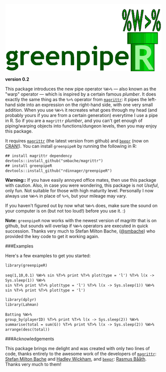 ![a green pipe](A_green_pipe.gif)

__version 0.2__

This package introduces the new pipe operator `%W>%` &mdash; also known as the "warp" operator &mdash; which is inspired by a certain famous _plumber_. It does exactly the same thing as the `%>%` operator from [`magrittr`](https://github.com/smbache/magrittr): it pipes the left-hand side into an expression on the right-hand side, with one very small addition. When you use `%W>%` it recreates what goes through my head (and probably yours if you are from a certain generation) everytime I use a pipe in R. So if you are a `magrittr` _plumber_, and you can't get enough of piping/warping objects into functions/dungeon levels, then you may enjoy this package.

It requires [`magrittr`](https://github.com/smbache/magrittr) (the latest version from github) and [`beepr`](https://github.com/rasmusab/beepr) (now on [CRAN!](http://cran.r-project.org/web/packages/beepr/index.html)). You can install `greenpipeR` by running the following in R:

```
## install magrittr dependency
devtools::install_github("smbache/magrittr")
## install greenpipeR
devtools::install_github("rdinnager/greenpipeR")
```

__Warning::__ If you have easily annoyed office mates, then use this package with caution. Also, in case you were wondering, this package is not _Useful_, only fun. Not suitable for those with high maturity level. Personally I now always use `%W>%` in place of `%>%`, but your mileage may vary.

If you haven't figured out by now what `%W>%` does, make sure the sound on your computer is on (but not too loud!) before you use it. :)

__Note:__ `greenpipeR` now works with the newest version of magrittr that is on github, but sounds will overlap if `%W>%` operators are executed in quick succession. Thanks very much to Stefan Milton Bache, ([\@smbache](https://github.com/smbache)) who provided the key code to get it working again.

###Examples

Here's a few examples to get you started:

```
library(greenpipeR)

seq(1,10,0.1) %W>% sin %T>% print %T>% plot(type = 'l') %T>% l(x -> Sys.sleep(1)) %W>%
sin %T>% print %T>% plot(type = 'l') %T>% l(x -> Sys.sleep(1)) %W>% 
sin %T>% print %T>% plot(type = 'l')
```

```
library(dplyr)
library(Lahman)

Batting %W>%
group_by(playerID) %T>% print %T>% l(x -> Sys.sleep(2)) %W>%
summarise(total = sum(G)) %T>% print %T>% l(x -> Sys.sleep(2)) %W>%
arrange(desc(total)) 
```

###Acknowledgements

This package brings me delight and was created with only two lines of code, thanks entirely to the awesome work of the developers of [`magrittr`](https://github.com/smbache/magrittr): [Stefan Milton Bache](https://github.com/smbache) and [Hadley Wickham](https://github.com/hadley), and [`beepr`](https://github.com/rasmusab/beepr): [Rasmus Bååth](https://github.com/rasmusab). Thanks very much to them!
